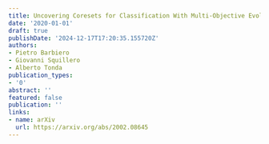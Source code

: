 ```yaml
---
title: Uncovering Coresets for Classification With Multi-Objective Evolutionary Algorithms
date: '2020-01-01'
draft: true
publishDate: '2024-12-17T17:20:35.155720Z'
authors:
- Pietro Barbiero
- Giovanni Squillero
- Alberto Tonda
publication_types:
- '0'
abstract: ''
featured: false
publication: ''
links:
- name: arXiv
  url: https://arxiv.org/abs/2002.08645
---
```



